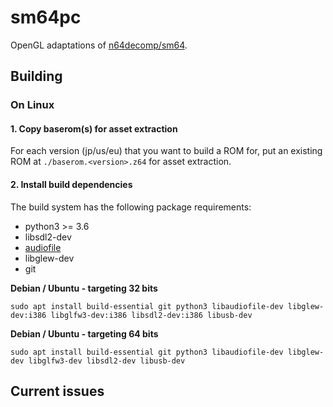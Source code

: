 # sm64pc
OpenGL adaptations of [n64decomp/sm64](https://github.com/n64decomp/sm64). 

## Building

### On Linux

#### 1. Copy baserom(s) for asset extraction

For each version (jp/us/eu) that you want to build a ROM for, put an existing ROM at
`./baserom.<version>.z64` for asset extraction.

#### 2. Install build dependencies

The build system has the following package requirements:
  * python3 >= 3.6
  * libsdl2-dev
  * [audiofile](https://audiofile.68k.org/)
  * libglew-dev
  * git


__Debian / Ubuntu - targeting 32 bits__
```
sudo apt install build-essential git python3 libaudiofile-dev libglew-dev:i386 libglfw3-dev:i386 libsdl2-dev:i386 libusb-dev
```
__Debian / Ubuntu - targeting 64 bits__
```
sudo apt install build-essential git python3 libaudiofile-dev libglew-dev libglfw3-dev libsdl2-dev libusb-dev
```



## Current issues
